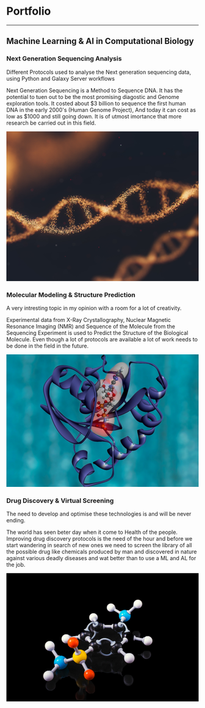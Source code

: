 # Portfolio
---
## Machine Learning & AI in Computational Biology


### Next Generation Sequencing Analysis


Different Protocols used to analyse the Next generation sequencing data, using Python and Galaxy Server workflows

Next Generation Sequencing is a Method to Sequence DNA. It has the potential to tuen out to be the most promising diagostic and Genome exploration tools. It costed about $3 billion to sequence the first human DNA in the early 2000's (Human Genome Project), And today it can cost as low as $1000 and still going down. It is of utmost imortance that more research be carried out in this field.

<center><img src="assets/img/dna.jpg"/></center>


### Molecular Modeling & Structure Prediction

A very intresting topic in my opinion with a room for a lot of creativity.

Experimental data from X-Ray Crystallography, Nuclear Magnetic Resonance Imaging (NMR) and Sequence of the Molecule from the Sequencing Experiment is used to Predict the Structure of the Biological Molecule. 
Even though a lot of protocols are available a lot of work needs to be done in the field in the future.

<center><img src="assets/img/mol.jpg"/></center>


### Drug Discovery & Virtual Screening

The need to develop and optimise these technologies is and will be never ending.

The world has seen beter day when it come to Health of the people. Improving drug discovery protocols is the need of the hour and before we start wandering in search of new ones we need to screen the library of all the possible drug like chemicals produced by man and discovered in nature against various deadly diseases and wat better than to use a ML and AL for the job.

<center><img src="assets/img/drug.jpg"/></center>
